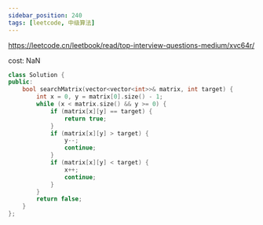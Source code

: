 ```yaml
---
sidebar_position: 240
tags: [leetcode, 中级算法]
---
```


https://leetcode.cn/leetbook/read/top-interview-questions-medium/xvc64r/

cost: NaN

```cpp
class Solution {
public:
    bool searchMatrix(vector<vector<int>>& matrix, int target) {
        int x = 0, y = matrix[0].size() - 1;
        while (x < matrix.size() && y >= 0) {
            if (matrix[x][y] == target) {
                return true;
            }
            if (matrix[x][y] > target) {
                y--;
                continue;
            }
            if (matrix[x][y] < target) {
                x++;
                continue;
            }
        }
        return false;
    }
};
```
